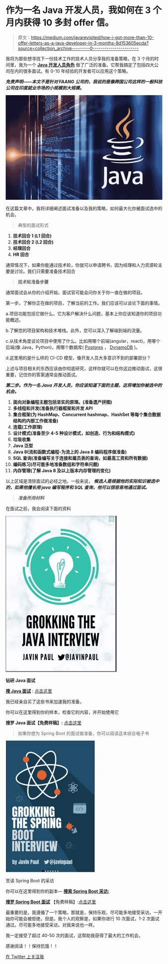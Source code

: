 # 作为一名 Java 开发人员，我如何在 3 个月内获得 10 多封 offer 信。

> 原文：<https://medium.com/javarevisited/how-i-got-more-than-10-offer-letters-as-a-java-developer-in-3-months-8d153605ecda?source=collection_archive---------0----------------------->

我将为那些想寻找下一份技术工作的技术人员分享我的准备策略，在 3 个月的时间里，我为一个 [**Java 开发人员角色**](https://javarevisited.blogspot.com/2019/10/the-java-developer-roadmap.html) 做了广泛的准备。它帮我搞定了包括四大公司在内的很多面试。有 0-10 年经验的开发者可以应用这个策略。

***免责声明——本文不是针对 FAANG 公司的，我说的是像跨国公司这样的一般科技公司在印度就业市场的小规模到大规模。***

![](img/ff3a47e9508066133aee858fe3a6fb94.png)

在这篇文章中，我将详细阐述面试准备以及我的策略，如何最大化你被面试选中的机会。

> 典型的面试形式

1.  **技术回合 1 (L1 回合)**
2.  **技术回合 2 (L2 回合)**
3.  **经理回合**
4.  **HR 回合**

通常情况下，如果你能通过技术轮，你就可以申请聘书，因为经理和人力资源轮主要是讨论。我们只需要准备技术回合

> **技术轮准备步骤**

通常面试会从你的介绍开始，面试官可能会问你关于你一直在做的项目。

第一步。了解你正在做的项目，了解当前的工作。我们应该可以谈论下面的事情。

a.项目功能包括它做什么，它为客户解决什么问题，基本上你应该知道你的项目功能概述。

b.了解您的项目架构和技术堆栈。此外，您可以深入了解端到端的流量。

c.从技术角度谈论项目中使用了什么。比如用哪个前端(angular，react)，用哪个后端(像 Java，Python)，用哪个数据库( [Postgres](/javarevisited/7-best-free-postgresql-courses-for-beginners-to-learn-in-2021-3bf369d73794) ， [DynamoDB](/javarevisited/7-best-aws-s3-and-dynamodb-courses-for-beginners-in-2021-a8a44b6066da) )。

d.这里用的是什么样的 CI-CD 模型，像开发人员大多意识不到的部署部分？

上述与项目相关的东西应该由你彻底研究，这样你就可以在你这边推动面试，这很重要，记住你的答案通常会推动面试。

***第二步。作为一名 Java 开发人员，你应该知道下面的主题，这将增加你被选中的机会。***

1.  **面向对象编程主题包括坚实的原理。(准备遗产拼图)**
2.  **多线程和并发(准备执行器框架和并发 API**
3.  **集合框架(为 HashMap、Concurrent hashmap、HashSet 等每个集合数据结构的内部工作做准备)**
4.  **连载(工作原理)**
5.  **设计模式(准备至少 4-5 种设计模式，如创造、行为和结构模式)**
6.  **垃圾收集**
7.  **Java 泛型**
8.  **Java 8(流和函数式编程-为流上的 Java 8 编码程序做准备)**
9.  **SQL 查询(准备编写关于连接和雇员表的查询，如最高工资和所有数据)**
10.  **编码练习(尽可能多地准备数组和字符串问题)**
11.  **内存管理(了解 Java 8 及以上版本内存管理的变化)**

以上区域是清除面试的必经之地。一般来说， ***候选人是根据他的实际知识被选中的，如果他擅长用 java 编写程序和 SQL 查询，他可以很容易地通过面试。***

> ***准备所用材料***

在面试之前，我会阅读下面的资料

![](img/2872eeea1176587792bd292d4d81077a.png)

**钻研 Java 面试**

[**搜 Java 面试**](https://gumroad.com/a/669883603/HMOAv) : [点击这里](https://gumroad.com/a/669883603/QqjGH)

我已经亲自买了这些书来加速我的准备。

你可以在这里得到你的样本，检查它的内容，并开始使用它

**搜罗 Java 面试【免费样稿】:** [点击这里](https://gumroad.com/a/669883603/HMOAv)

> 如果你想为 Spring Boot 的面试做准备，你可以阅读这本综合电子书

![](img/ccb54561b80a4eb98c5a4629f04afcf5.png)

苦读 Spring Boot 的采访

你可以在这里得到你的副本— [**搜索 Spring Boot 采访:**](https://gumroad.com/a/669883603/hrUXKY)

[**搜罗 Spring Boot 面试**](https://gumroad.com/a/669883603/pfolo) 【免费样稿】:[点击这里](https://gumroad.com/a/669883603/pfolo)

最重要的是，我遵循了一个策略，那就是，保持乐观，尽可能多地接受采访。一开始你可能会被拒绝，但是。我个人的观察是，如果你进行 10 次面试，1-2 次面试通过。尽可能多地接受采访。对我来说也一样。

我一定接受了超过 40-50 次的面试，这帮助我获得了最大的工作机会。

感谢阅读！！保持饥饿！！

[在 Twitter 上关注我](https://twitter.com/ajtheory)